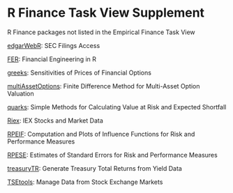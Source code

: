 # R Finance Task View Supplement
R Finance packages not listed in the Empirical Finance Task View

[edgarWebR](https://cran.r-project.org/web/packages/edgarWebR/index.html): SEC Filings Access

[FER](https://cran.r-project.org/web/packages/FER/index.html): Financial Engineering in R

[greeks](https://cran.r-project.org/web/packages/greeks/index.html): Sensitivities of Prices of Financial Options

[multiAssetOptions](https://cran.r-project.org/web/packages/multiAssetOptions/index.html): Finite Difference Method for Multi-Asset Option Valuation

[quarks](https://cran.r-project.org/web/packages/quarks/index.html): Simple Methods for Calculating Value at Risk and Expected Shortfall

[Riex](https://cran.r-project.org/web/packages/Riex/index.html): IEX Stocks and Market Data

[RPEIF](https://cran.r-project.org/web/packages/RPEIF/index.html): Computation and Plots of Influence Functions for Risk and Performance Measures

[RPESE](https://cran.r-project.org/web/packages/RPESE/index.html): Estimates of Standard Errors for Risk and Performance Measures

[treasuryTR](https://cran.r-project.org/web/packages/treasuryTR/index.html): Generate Treasury Total Returns from Yield Data

[TSEtools](https://cran.r-project.org/web/packages/TSEtools/index.html): Manage Data from Stock Exchange Markets
